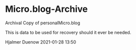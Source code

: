 # Micro.blog-Archive
Archival Copy of personalMicro.blog

This is data to be used for recovery should it ever be needed.

Hjalmer Duenow
2021-01-28 13:50
